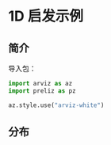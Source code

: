 # 1D 启发示例

## 简介

导入包：

```python
import arviz as az
import preliz as pz

az.style.use("arviz-white")
```

## 分布


